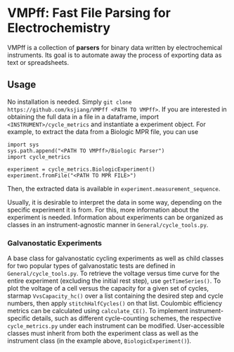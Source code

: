 
# VMPff: Fast File Parsing for Electrochemistry

VMPff is a collection of **parsers** for binary data written by electrochemical instruments. Its goal is to automate away the process of exporting data as text or spreadsheets.

## Usage

No installation is needed. Simply `git clone https://github.com/ksjiang/VMPff <PATH TO VMPff>`. If you are interested in obtaining the full data in a file in a dataframe, import `<INSTRUMENT>/cycle_metrics` and instantiate a experiment object. For example, to extract the data from a Biologic MPR file, you can use

    import sys
    sys.path.append("<PATH TO VMPff>/Biologic Parser")
    import cycle_metrics

    experiment = cycle_metrics.BiologicExperiment()
    experiment.fromFile("<PATH TO MPR FILE>")
    
Then, the extracted data is available in `experiment.measurement_sequence`.

Usually, it is desirable to interpret the data in some way, depending on the specific experiment it is from. For this, more information about the experiment is needed. Information about experiments can be organized as classes in an instrument-agnostic manner in `General/cycle_tools.py`.

### Galvanostatic Experiments

A base class for galvanostatic cycling experiments as well as child classes for two popular types of galvanostatic tests are defined in `General/cycle_tools.py`. To retrieve the voltage versus time curve for the entire experiment (excluding the initial rest step), use `getTimeSeries()`. To plot the voltage of a cell versus the capacity for a given set of cycles, starmap `VvsCapacity_hc()` over a list containing the desired step and cycle numbers, then apply `stitchHalfCycles()` on that list. Coulombic efficiency metrics can be calculated using `calculate_CE()`. To implement instrument-specific details, such as different cycle-counting schemes, the respective `cycle_metrics.py` under each instrument can be modified. User-accessible classes must inherit from both the experiment class as well as the instrument class (in the example above, `BiologicExperiment()`).
